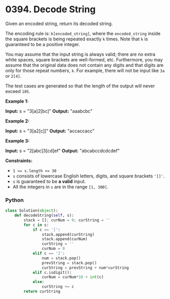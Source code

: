 # 0394. Decode String

Given an encoded string, return its decoded string.

The encoding rule is:  `k[encoded_string]`, where the  `encoded_string`  inside the square brackets is being repeated exactly  `k`  times. Note that  `k`  is guaranteed to be a positive integer.

You may assume that the input string is always valid; there are no extra white spaces, square brackets are well-formed, etc. Furthermore, you may assume that the original data does not contain any digits and that digits are only for those repeat numbers,  `k`. For example, there will not be input like  `3a`  or  `2[4]`.

The test cases are generated so that the length of the output will never exceed  `105`.

**Example 1:**

**Input:** s = "3[a]2[bc]"
**Output:** "aaabcbc"

**Example 2:**

**Input:** s = "3[a2[c]]"
**Output:** "accaccacc"

**Example 3:**

**Input:** s = "2[abc]3[cd]ef"
**Output:** "abcabccdcdcdef"

**Constraints:**

-   `1 <= s.length <= 30`
-   `s`  consists of lowercase English letters, digits, and square brackets  `'[]'`.
-   `s`  is guaranteed to be  **a valid**  input.
-   All the integers in  `s`  are in the range  `[1, 300]`.

### Python

```python
class Solution(object):
    def decodeString(self, s):
        stack = []; curNum = 0; curString = ''
        for c in s:
            if c == '[':
                stack.append(curString)
                stack.append(curNum)
                curString = ''
                curNum = 0
            elif c == ']':
                num = stack.pop()
                prevString = stack.pop()
                curString = prevString + num*curString
            elif c.isdigit():
                curNum = curNum*10 + int(c)
            else:
                curString += c
        return curString
```